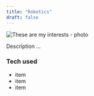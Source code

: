 ```yaml
---
title: "Robotics"
draft: false
---
```


![These are my interests - photo](//via.placeholder.com/640x150)

Description ...

### Tech used

* item
* item
* item
